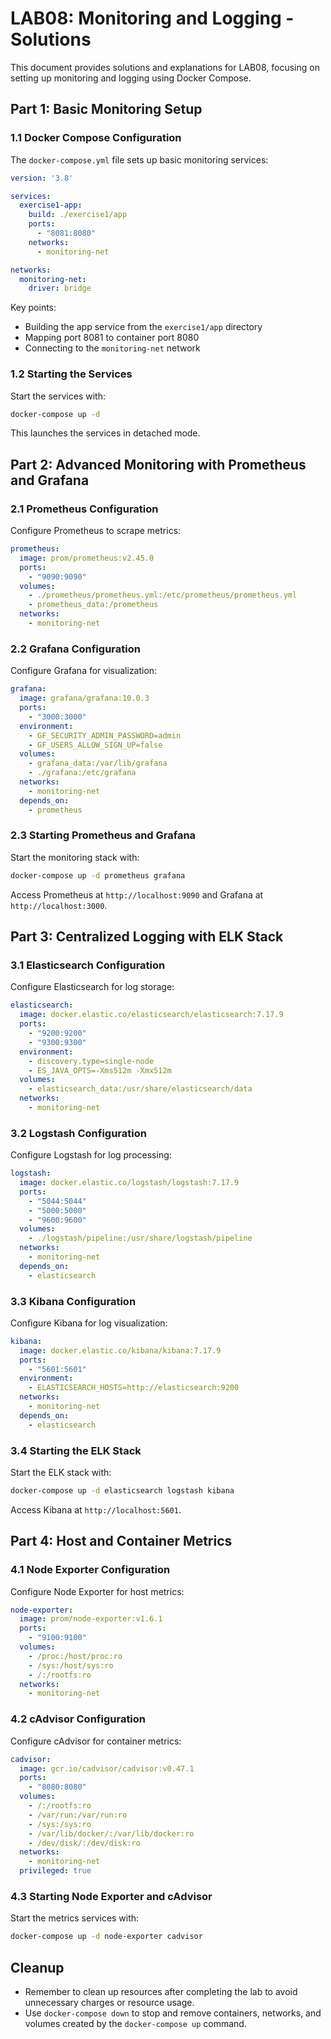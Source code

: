 # LAB08: Monitoring and Logging - Solutions

This document provides solutions and explanations for LAB08, focusing on setting up monitoring and logging using Docker Compose.

## Part 1: Basic Monitoring Setup

### 1.1 Docker Compose Configuration

The `docker-compose.yml` file sets up basic monitoring services:

```yaml
version: '3.8'

services:
  exercise1-app:
    build: ./exercise1/app
    ports:
      - "8081:8080"
    networks:
      - monitoring-net

networks:
  monitoring-net:
    driver: bridge
```

Key points:
- Building the app service from the `exercise1/app` directory
- Mapping port 8081 to container port 8080
- Connecting to the `monitoring-net` network

### 1.2 Starting the Services

Start the services with:

```bash
docker-compose up -d
```

This launches the services in detached mode.

## Part 2: Advanced Monitoring with Prometheus and Grafana

### 2.1 Prometheus Configuration

Configure Prometheus to scrape metrics:

```yaml
prometheus:
  image: prom/prometheus:v2.45.0
  ports:
    - "9090:9090"
  volumes:
    - ./prometheus/prometheus.yml:/etc/prometheus/prometheus.yml
    - prometheus_data:/prometheus
  networks:
    - monitoring-net
```

### 2.2 Grafana Configuration

Configure Grafana for visualization:

```yaml
grafana:
  image: grafana/grafana:10.0.3
  ports:
    - "3000:3000"
  environment:
    - GF_SECURITY_ADMIN_PASSWORD=admin
    - GF_USERS_ALLOW_SIGN_UP=false
  volumes:
    - grafana_data:/var/lib/grafana
    - ./grafana:/etc/grafana
  networks:
    - monitoring-net
  depends_on:
    - prometheus
```

### 2.3 Starting Prometheus and Grafana

Start the monitoring stack with:

```bash
docker-compose up -d prometheus grafana
```

Access Prometheus at `http://localhost:9090` and Grafana at `http://localhost:3000`.

## Part 3: Centralized Logging with ELK Stack

### 3.1 Elasticsearch Configuration

Configure Elasticsearch for log storage:

```yaml
elasticsearch:
  image: docker.elastic.co/elasticsearch/elasticsearch:7.17.9
  ports:
    - "9200:9200"
    - "9300:9300"
  environment:
    - discovery.type=single-node
    - ES_JAVA_OPTS=-Xms512m -Xmx512m
  volumes:
    - elasticsearch_data:/usr/share/elasticsearch/data
  networks:
    - monitoring-net
```

### 3.2 Logstash Configuration

Configure Logstash for log processing:

```yaml
logstash:
  image: docker.elastic.co/logstash/logstash:7.17.9
  ports:
    - "5044:5044"
    - "5000:5000"
    - "9600:9600"
  volumes:
    - ./logstash/pipeline:/usr/share/logstash/pipeline
  networks:
    - monitoring-net
  depends_on:
    - elasticsearch
```

### 3.3 Kibana Configuration

Configure Kibana for log visualization:

```yaml
kibana:
  image: docker.elastic.co/kibana/kibana:7.17.9
  ports:
    - "5601:5601"
  environment:
    - ELASTICSEARCH_HOSTS=http://elasticsearch:9200
  networks:
    - monitoring-net
  depends_on:
    - elasticsearch
```

### 3.4 Starting the ELK Stack

Start the ELK stack with:

```bash
docker-compose up -d elasticsearch logstash kibana
```

Access Kibana at `http://localhost:5601`.

## Part 4: Host and Container Metrics

### 4.1 Node Exporter Configuration

Configure Node Exporter for host metrics:

```yaml
node-exporter:
  image: prom/node-exporter:v1.6.1
  ports:
    - "9100:9100"
  volumes:
    - /proc:/host/proc:ro
    - /sys:/host/sys:ro
    - /:/rootfs:ro
  networks:
    - monitoring-net
```

### 4.2 cAdvisor Configuration

Configure cAdvisor for container metrics:

```yaml
cadvisor:
  image: gcr.io/cadvisor/cadvisor:v0.47.1
  ports:
    - "8080:8080"
  volumes:
    - /:/rootfs:ro
    - /var/run:/var/run:ro
    - /sys:/sys:ro
    - /var/lib/docker/:/var/lib/docker:ro
    - /dev/disk/:/dev/disk:ro
  networks:
    - monitoring-net
  privileged: true
```

### 4.3 Starting Node Exporter and cAdvisor

Start the metrics services with:

```bash
docker-compose up -d node-exporter cadvisor
```

## Cleanup

- Remember to clean up resources after completing the lab to avoid unnecessary charges or resource usage.
- Use `docker-compose down` to stop and remove containers, networks, and volumes created by the `docker-compose up` command. 